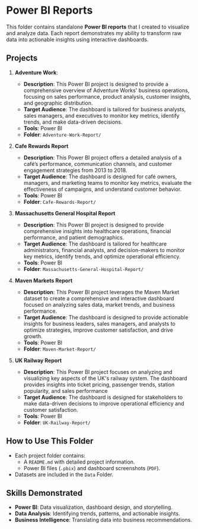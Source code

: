 # Power BI Reports

This folder contains standalone **Power BI reports** that I created to visualize and analyze data. Each report demonstrates my ability to transform raw data into actionable insights using interactive dashboards.

## Projects
1. **Adventure Work**:
   - **Description**: This Power BI project is designed to provide a comprehensive overview of Adventure Works' business operations, focusing on sales performance, product analysis,   customer insights, and geographic distribution.
   - **Target Audience**: The dashboard is tailored for business analysts, sales managers, and executives to monitor key metrics, identify trends, and make data-driven decisions. 
   - **Tools**: Power BI
   - **Folder**: `Adventure-Work-Report/`

2. **Cafe Rewards Report**
   - **Description**: This Power BI project offers a detailed analysis of a café’s performance, communication channels, and customer engagement strategies from 2013 to 2018.
   - **Target Audience**: The dashboard is designed for café owners, managers, and marketing teams to monitor key metrics, evaluate the effectiveness of campaigns, and understand customer behavior.
   - **Tools**: Power BI
   - **Folder**: `Cafe-Rewards-Report/`

3. **Massachusetts General Hospital Report**
   - **Description**: This Power BI project is designed to provide comprehensive insights into healthcare operations, financial performance, and patient demographics.
   - **Target Audience**: The dashboard is tailored for healthcare administrators, financial analysts, and decision-makers to monitor key metrics, identify trends, and optimize operational efficiency.
   - **Tools**: Power BI
   - **Folder**: `Massachusetts-General-Hospital-Report/`

4. **Maven Markets Report**
   - **Description**: This Power BI project leverages the Maven Market dataset to create a comprehensive and interactive dashboard focused on analyzing sales data, market trends, and business performance.
   - **Target Audience**: The dashboard is designed to provide actionable insights for business leaders, sales managers, and analysts to optimize strategies, improve customer satisfaction, and drive growth.
   - **Tools**: Power BI
   - **Folder**: `Maven-Market-Report/`

5. **UK Railway Report**
   - **Description**: This Power BI project  focuses on analyzing and visualizing key aspects of the UK's railway system. The dashboard provides insights into ticket pricing, passenger trends, station popularity, and sales performance
   - **Target Audience**: The dashboard is designed for stakeholders to make data-driven decisions to improve operational efficiency and customer satisfaction.
   - **Tools**: Power BI
   - **Folder**: `UK-Railway-Report/`


## How to Use This Folder
- Each project folder contains:
  - A `README.md` with detailed project information.
  - Power BI files (`.pbix`) and dashboard screenshots (`PDF`).
- Datasets are included in the `Data` Folder.

## Skills Demonstrated
- **Power BI**: Data visualization, dashboard design, and storytelling.
- **Data Analysis**: Identifying trends, patterns, and actionable insights.
- **Business Intelligence**: Translating data into business recommendations.



